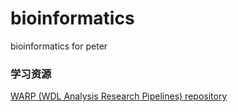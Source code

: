 # bioinformatics
bioinformatics for peter

### 学习资源
[WARP (WDL Analysis Research Pipelines) repository](https://broadinstitute.github.io/warp/docs/get-started/)
